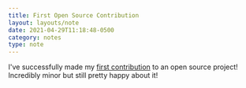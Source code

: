 ```yaml
---
title: First Open Source Contribution
layout: layouts/note
date: 2021-04-29T11:18:48-0500
category: notes
type: note
---
```

I've successfully made my [first contribution](https://github.com/netlify/netlify-cms/pull/5313) to an open source project! Incredibly minor but still pretty happy about it!